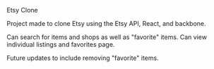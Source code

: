 Etsy Clone  

Project made to clone Etsy using the Etsy API, React, and backbone. 

Can search for items and shops as well as "favorite" items. Can view individual listings and favorites page.

Future updates to include removing "favorite" items.
